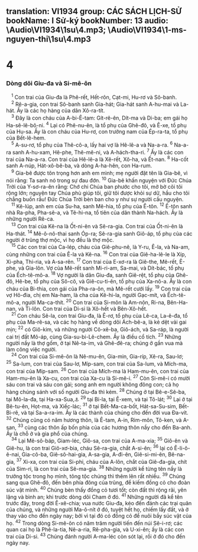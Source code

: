 translation: VI1934
group: CÁC SÁCH LỊCH-SỬ
bookName: I Sử-ký 
bookNumber: 13
audio: \Audio\VI1934\1su\4.mp3; \Audio\VI1934\1-ms-nguyen-thi\1su\4.mp3
-------

<div class="title"><h1>4</h1><h3>Dòng dõi Giu-đa và Si-mê-ôn</h3></div>
<span class="verse 1su_4_1"> <sup>1</sup> Con trai của Giu-đa là Phê-rết, Hết-rôn, Cạt-mi, Hu-rơ và Sô-banh. <br/></span>
<span class="verse 1su_4_2"> <sup>2</sup> Rê-a-gia, con trai Sô-banh sanh Gia-hát; Gia-hát sanh A-hu-mai và La-hát. Ấy là các họ hàng của dân Xô-ra-tít. <br/></span>
<span class="verse 1su_4_3"> <sup>3</sup> Đây là con cháu của A-bi-Ê-tam: Gít-rê-ên, Dít-ma và Di-ba; em gái họ Ha-sê-lê-bô-ni. </span>
<span class="verse 1su_4_4"><sup>4</sup> Lại có Phê-nu-ên, là tổ phụ của Ghê-đô, và Ê-xe, tổ phụ của Hu-sa. Ấy là con cháu của Hu-rơ, con trưởng nam của Ép-ra-ta, tổ phụ của Bết-lê-hem. <br/></span>
<span class="verse 1su_4_5"> <sup>5</sup> A-su-rơ, tổ phụ của Thê-cô-a, lấy hai vợ là Hê-lê-a và Na-a-ra. </span>
<span class="verse 1su_4_6"><sup>6</sup> Na-a-ra sanh A-hu-xam, Hê-phe, Thê-mê-ni, và A-hách-tha-ri. </span>
<span class="verse 1su_4_7"><sup>7</sup> Ấy là các con trai của Na-a-ra. Con trai của Hê-lê-a là Xê-rết, Xô-ha, và Ết-nan. </span>
<span class="verse 1su_4_8"><sup>8</sup> Ha-cốt sanh A-núp, Hát-xô-bê-ba, và dòng A-ha-hên, con Ha-rum. <br/></span>
<span class="verse 1su_4_9"> <sup>9</sup> Gia-bê được tôn trọng hơn anh em mình; mẹ người đặt tên là Gia-bê, vì nói rằng: Ta sanh nó trong sự đau đớn. </span>
<span class="verse 1su_4_10"><sup>10</sup> Gia-bê khấn nguyện với Đức Chúa Trời của Y-sơ-ra-ên rằng: Chớ chi Chúa ban phước cho tôi, mở bờ cõi tôi rộng lớn; nguyện tay Chúa phù giúp tôi, giữ tôi được khỏi sự dữ, hầu cho tôi chẳng buồn rầu! Đức Chúa Trời bèn ban cho y như sự người cầu nguyện. <br/></span>
<span class="verse 1su_4_11"> <sup>11</sup> Kê-lúp, anh em của Su-ha, sanh Mê-hia, tổ phụ của Ê-tôn. </span>
<span class="verse 1su_4_12"><sup>12</sup> Ê-tôn sanh nhà Ra-pha, Pha-sê-a, và Tê-hi-na, tổ tiên của dân thành Na-hách. Ấy là những người Rê-ca. <br/></span>
<span class="verse 1su_4_13"> <sup>13</sup> Con trai của Kê-na là Ốt-ni-ên và Sê-ra-gia. Con trai của Ốt-ni-ên là Ha-thát. </span>
<span class="verse 1su_4_14"><sup>14</sup> Mê-ô-nô-thai sanh Óp-ra; Sê-ra-gia sanh Giô-áp, tổ phụ của các người ở trũng thợ mộc, vì họ đều là thợ mộc. <br/></span>
<span class="verse 1su_4_15"> <sup>15</sup> Các con trai của Ca-lép, cháu của Giê-phu-nê, là Y-ru, Ê-la, và Na-am, cùng những con trai của Ê-la và Kê-na. </span>
<span class="verse 1su_4_16"><sup>16</sup> Con trai của Giê-ha-lê-le là Xíp, Xi-pha, Thi-ria, và A-sa-rên. </span>
<span class="verse 1su_4_17"><sup>17</sup> Con trai của E-xơ-ra là Giê-the, Mê-rết, Ê-phe, và Gia-lôn. Vợ của Mê-rết sanh Mi-ri-am, Sa-mai, và Dít-bác, tổ phụ của Ếch-tê-mô-a. </span>
<span class="verse 1su_4_18"><sup>18</sup> Vợ người là dân Giu-đa, sanh Giê-rệt, tổ phụ của Ghê-đô, Hê-be, tổ phụ của Sô-cô, và Giê-cu-ti-ên, tổ phụ của Xa-nô-a. Ấy là con cháu của Bi-thia, con gái của Pha-ra-ôn, mà Mê-rết cưới lấy. </span>
<span class="verse 1su_4_19"><sup>19</sup> Con trai của vợ Hô-đia, chị em Na-ham, là cha của Kê-hi-la, người Gạc-mít, và Ếch-tê-mô-a, người Ma-ca-thít. </span>
<span class="verse 1su_4_20"><sup>20</sup> Con trai của Si-môn là Am-nôn, Ri-na, Bên-Ha-nan, và Ti-lôn. Con trai của Di-si là Xô-hết và Bên-Xô-hết. <br/></span>
<span class="verse 1su_4_21"> <sup>21</sup> Con cháu Sê-la, con trai Giu-đa, là Ê-rơ, tổ phụ của Lê-ca, La-ê-đa, tổ phụ của Ma-rê-sa, và các họ hàng về dòng dõi Ách-bê-a, là kẻ dệt vải gai mịn; </span>
<span class="verse 1su_4_22"><sup>22</sup> có Giô-kim, và những người Cô-xê-ba, Giô-ách, và Sa-ráp, là người cai trị đất Mô-áp, cùng Gia-su-bi-Lê-chem. Ấy là điều cổ tích. </span>
<span class="verse 1su_4_23"><sup>23</sup> Những người nầy là thợ gốm, ở tại Nê-ta-im, và Ghê-đê-ra; chúng ở gần vua mà làm công việc người. <br/></span>
<span class="verse 1su_4_24"> <sup>24</sup> Con trai của Si-mê-ôn là Nê-mu-ên, Gia-min, Gia-ríp, Xê-ra, Sau-lơ; </span>
<span class="verse 1su_4_25"><sup>25</sup> Sa-lum, con trai của Sau-lơ, Míp-sam, con trai của Sa-lum, và Mích-ma, con trai của Míp-sam. </span>
<span class="verse 1su_4_26"><sup>26</sup> Con trai của Mích-ma là Ham-mu-ên, con trai của Ham-mu-ên là Xa-cu, con trai của Xa-cu là Si-mê-i. </span>
<span class="verse 1su_4_27"><sup>27</sup> Còn Si-mê-i có mười sáu con trai và sáu con gái; song anh em người không đông con; cả họ hàng chúng sánh với số người Giu-đa thì kém. </span>
<span class="verse 1su_4_28"><sup>28</sup> Chúng ở tại Bê-e-Sê-ba, tại Mô-la-đa, tại Ha-xa-Sua,<a data-toggle="tooltip" data-placement="bottom" title="Gios 19:2-8">⚓</a></span>
<span class="verse 1su_4_29"><sup>29</sup> tại Bi-la, tại Ê-xem, và tại Tô-lát; </span>
<span class="verse 1su_4_30"><sup>30</sup> Lại ở tại Bê-tu-ên, Họt-ma, và Xiếc-lác; </span>
<span class="verse 1su_4_31"><sup>31</sup> ở tại Bết-Ma-ca-bốt, Hát-sa-Su-sim, Bết-Bi-rê, và tại Sa-a-ra-im. Ấy là các thành của chúng cho đến đời vua Đa-vít. </span>
<span class="verse 1su_4_32"><sup>32</sup> Chúng cũng có năm hương thôn, là Ê-tam, A-in, Rim-môn, Tô-ken, và A-san, </span>
<span class="verse 1su_4_33"><sup>33</sup> cùng các thôn ấp bốn phía của các hương thôn nầy cho đến Ba-anh. Ấy là chỗ ở và gia phổ của chúng. <br/></span>
<span class="verse 1su_4_34"> <sup>34</sup> Lại Mê-sô-báp, Giam-léc, Giô-sa, con trai của A-ma-xia; </span>
<span class="verse 1su_4_35"><sup>35</sup> Giô-ên và Giê-hu, là con trai Giô-xơ-bia, cháu Sê-ra-gia, chắt A-si-ên; </span>
<span class="verse 1su_4_36"><sup>36</sup> lại có Ê-li-ô-ê-nai, Gia-cô-ba, Giê-sô-hai-gia, A-sa-gia, A-đi-ên, Giê-si-mi-ên, Bê-na-gia, </span>
<span class="verse 1su_4_37"><sup>37</sup> Xi-xa, con trai của Si-phi, cháu của A-lôn, chắt của Giê-đa-gia, chít của Sim-ri, là con trai của Sê-ma-gia. </span>
<span class="verse 1su_4_38"><sup>38</sup> Những người kể từng tên nầy là trưởng tộc trong họ mình, tông tộc chúng thì thêm lên rất nhiều. </span>
<span class="verse 1su_4_39"><sup>39</sup> Chúng sang qua Ghê-đô, đến bên phía đông của trũng, để kiếm đồng cỏ cho đoàn súc vật mình. </span>
<span class="verse 1su_4_40"><sup>40</sup> Chúng bèn thấy đồng cỏ tươi tốt; còn đất thì rộng rãi, yên lặng và bình an; khi trước dòng dõi Cham ở đó. </span>
<span class="verse 1su_4_41"><sup>41</sup> Những người đã kể tên trước đây, trong đời Ê-xê-chia; vua nước Giu-đa, kéo đến đánh các trại quân của chúng, và những người Ma-ô-nít ở đó, tuyệt hết họ, chiếm lấy đất, và ở thay vào cho đến ngày nay; bởi vì tại đó có đồng cỏ để nuôi bầy súc vật của họ. </span>
<span class="verse 1su_4_42"><sup>42</sup> Trong dòng Si-mê-ôn có năm trăm người tiến đến núi Sê-i-rơ; các quan cai họ là Phê-la-tia, Nê-a-ria, Rê-pha-gia, và U-xi-ên; ấy là các con trai của Di-si. </span>
<span class="verse 1su_4_43"><sup>43</sup> Chúng đánh người A-ma-léc còn sót lại, rồi ở đó cho đến ngày nay. <br/></span>
